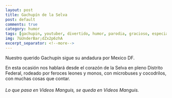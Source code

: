 ```yaml
---
layout: post
title: Gachupín de la Selva
post: default
comments: true
category: humor
tags: [gachupin, youtuber, divertido, humor, parodia, gracioso, especial]
img: 7&UnderBar;dZx2p6zhA
excerpt_separator: <!--more-->
---
```


Nuestro querido Gachupín sigue su andadura por  Mexico DF.

En esta ocasión nos hablará desde el corazón de la Selva en pleno Distrito Federal, rodeado por feroces leones y monos, con microbuses y cocodrilos, con muchas cosas que contar.

<!--more-->


###### Lo que pasa en Videos Manguis, se queda en Videos Manguis.
